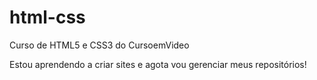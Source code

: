 # html-css
 Curso de HTML5 e CSS3 do CursoemVideo

 Estou aprendendo a criar sites e agota vou gerenciar meus repositórios!

